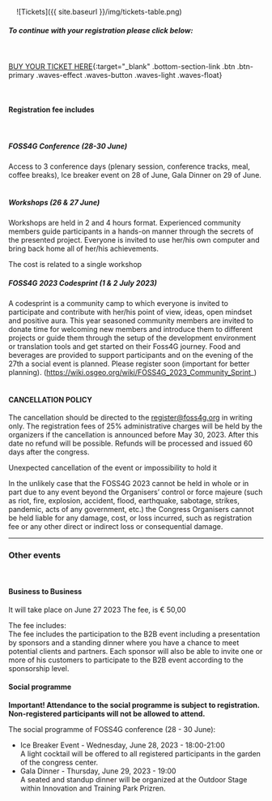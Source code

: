 &nbsp;
&nbsp;
![Tickets]({{ site.baseurl }}/img/tickets-table.png)
&nbsp;
&nbsp;
##### To continue with your registration please click below:

&nbsp;
&nbsp;
&nbsp;

[BUY YOUR TICKET HERE](https://event.2023.foss4g.org/foss4g2023/){:target="\_blank" .bottom-section-link .btn .btn-primary .waves-effect .waves-button .waves-light .waves-float}

&nbsp;
&nbsp;
&nbsp;

#### Registration fee includes
&nbsp;
##### FOSS4G Conference (28-30 June)
Access to 3 conference days (plenary session, conference tracks, meal, coffee breaks), Ice breaker event on 28 of June, Gala Dinner on 29 of June.
&nbsp;
##### Workshops (26 & 27 June)

Workshops are held in 2 and 4 hours format. Experienced community members guide participants in a hands-on manner through the secrets of the presented project. Everyone is invited to use her/his own computer and bring back home all of her/his achievements.

The cost is related to a single workshop
&nbsp;

##### FOSS4G 2023 Codesprint (1 & 2 July 2023)

A codesprint is a community camp to which everyone is invited to participate and contribute with her/his point of view, ideas, open mindset and positive aura. This year seasoned community members are invited to donate time for welcoming new members and introduce them to different projects or guide them through the setup of the development environment or translation tools and get started on their Foss4G journey.
Food and beverages are provided to support participants and on the evening of the 27th a social event is planned.
Please register soon  (important for better planning). (https://wiki.osgeo.org/wiki/FOSS4G_2023_Community_Sprint_)
&nbsp;
&nbsp;
#### CANCELLATION POLICY

The cancellation should be directed to the <register@foss4g.org> in writing only. The registration fees of 25% administrative charges will be held by the organizers if the cancellation is announced before May 30, 2023. After this date no refund will be possible. Refunds will be processed and issued 60 days after the congress.

Unexpected cancellation of the event or impossibility to hold it

In the unlikely case that the FOSS4G 2023 cannot be held in whole or in part due to any event beyond the Organisers’ control or force majeure (such as riot, fire, explosion, accident, flood, earthquake, sabotage, strikes, pandemic, acts of any government, etc.) the Congress Organisers cannot be held liable for any damage, cost, or loss incurred, such as registration fee or any other direct or indirect loss or consequential damage.

---

### Other events
&nbsp;
#### Business to Business

It will take place on June 27 2023
The fee, is € 50,00

The fee includes:  
The fee includes the participation to the B2B event including a presentation by sponsors and a standing dinner where you have a chance to meet potential clients and partners. Each sponsor will also be able to invite one or more of his customers to participate to the B2B event according to the sponsorship level.
&nbsp;
#### Social programme

**Important! Attendance to the social programme is subject to registration. Non-registered participants will not be allowed to attend.**

The social programme of FOSS4G conference (28 - 30 June):

- Ice Breaker Event - Wednesday, June 28, 2023 - 18:00-21:00  
  A light cocktail will be offered to all registered participants in the garden of the congress center.
- Gala Dinner - Thursday, June 29, 2023 - 19:00  
  A seated and standup dinner will be organized at the Outdoor Stage within Innovation and Training Park Prizren.
